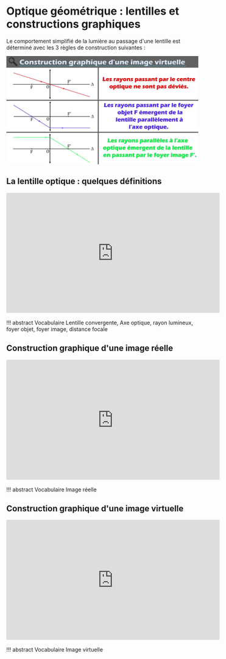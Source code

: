 # Optique géométrique : lentilles et constructions graphiques

Le comportement simplifié de la lumière au passage d'une lentille est déterminé avec les 3 règles de construction suivantes :

![construction](/assets/images/construction-image.png)



## La lentille optique : quelques définitions

<iframe title="Les lentilles convergentes : vocabulaire  de base de l'optique" src="https://video.lycee-experimental.org/videos/embed/420414b6-977d-4f2a-bd05-a97ec5f5aed0" allowfullscreen="" sandbox="allow-same-origin allow-scripts allow-popups" width="560" height="315" frameborder="0"></iframe>

!!! abstract Vocabulaire
    Lentille convergente, Axe optique, rayon lumineux, foyer objet, foyer image, distance focale


## Construction graphique d'une image réelle

<iframe title="Lentille convergente : Construire une image réelle. Optique lycée" src="https://video.lycee-experimental.org/videos/embed/69e958ad-ad8d-4392-ab13-55b69cae9fec" allowfullscreen="" sandbox="allow-same-origin allow-scripts allow-popups" width="560" height="315" frameborder="0"></iframe>

!!! abstract Vocabulaire
    Image réelle

## Construction graphique d'une image virtuelle

<iframe title="Construction graphique d'une image virtuelle - lentille convergente  - | 1ère spé" src="https://video.lycee-experimental.org/videos/embed/bbd28e9e-dfd4-412b-a108-84aae7ac3ed2" allowfullscreen="" sandbox="allow-same-origin allow-scripts allow-popups" width="560" height="315" frameborder="0"></iframe>

!!! abstract Vocabulaire
    Image virtuelle